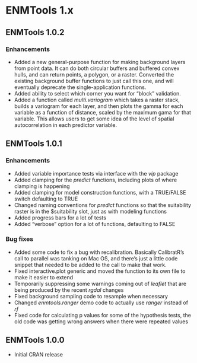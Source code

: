 ENMTools 1.x
============

ENMTools 1.0.2
--------------

### Enhancements

-   Added a new general-purpose function for making background layers
    from point data. It can do both circular buffers and buffered convex
    hulls, and can return points, a polygon, or a raster. Converted the
    existing background buffer functions to just call this one, and will
    eventually deprecate the single-application functions.
-   Added ability to select which corner you want for “block”
    validation.
-   Added a function called *multi.variogram* which takes a raster
    stack, builds a variogram for each layer, and then plots the gamma
    for each variable as a function of distance, scaled by the maximum
    gama for that variable. This allows users to get some idea of the
    level of spatial autocorrelation in each predictor variable.

ENMTools 1.0.1
--------------

### Enhancements

-   Added variable importance tests via interface with the *vip* package
-   Added clamping for the *predict* functions, including plots of where
    clamping is happening
-   Added clamping for model construction functions, with a TRUE/FALSE
    switch defaulting to TRUE
-   Changed naming conventions for *predict* functions so that the
    suitability raster is in the $suitability slot, just as with
    modeling functions
-   Added progress bars for a lot of tests
-   Added “verbose” option for a lot of functions, defaulting to FALSE

### Bug fixes

-   Added some code to fix a bug with recalibration. Basically
    CalibratR’s call to parallel was tanking on Mac OS, and there’s just
    a little code snippet that needed to be added to the call to make
    that work.
-   Fixed interactive.plot generic and moved the function to its own
    file to make it easier to extend
-   Temporarily suppressing some warnings coming out of *leaflet* that
    are being produced by the recent *rgdal* changes
-   Fixed background sampling code to resample when necessary
-   Changed *enmtools.ranger* demo code to actually use *ranger* instead
    of *rf*
-   Fixed code for calculating p values for some of the hypothesis
    tests, the old code was getting wrong answers when there were
    repeated values

ENMTools 1.0.0
--------------

-   Initial CRAN release
